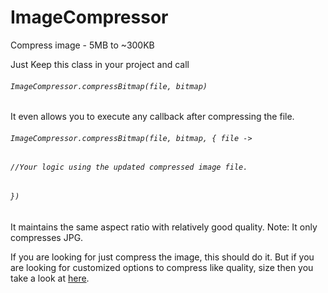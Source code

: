 # ImageCompressor
Compress image - 5MB to ~300KB

Just Keep this class in your project and call

###### `ImageCompressor.compressBitmap(file, bitmap)`

It even allows you to execute any callback after compressing the file.

###### `ImageCompressor.compressBitmap(file, bitmap, { file ->`
###### `//Your logic using the updated compressed image file.`
###### `})`

It maintains the same aspect ratio with relatively good quality.
Note: It only compresses JPG. 

If you are looking for just compress the image, this should do it.
But if you are looking for customized options to compress like quality, size then you take a look at [here](https://github.com/zetbaitsu/Compressor).

